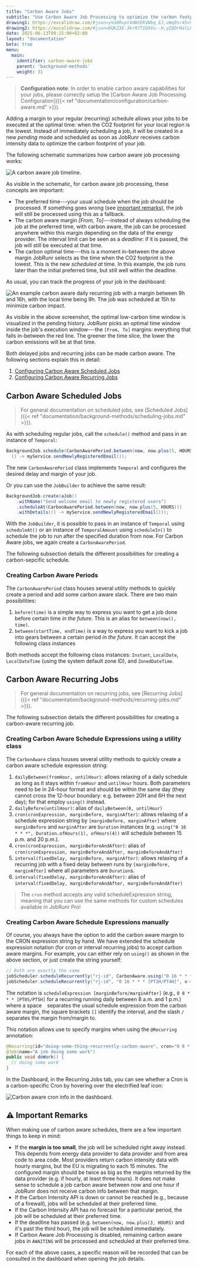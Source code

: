 ```yaml
---
title: "Carbon Aware Jobs"
subtitle: "Use Carbon Aware Job Processing to optimize the carbon footprint when scheduling (recurring) jobs."
drawing1: https://excalidraw.com/#json=yVa0Rvpt4dWtEKVWbq_EJ,vWq0sr45v9nCOZZjDuGzfQ
drawing2: https://excalidraw.com/#json=KQKZ3E-3krR7TIDXVu--H,yZQDrHalLHBjgnu-U0aNew
date: 2025-06-13T09:15:00+02:00
layout: "documentation"
beta: true
menu: 
  main: 
    identifier: carbon-aware-jobs
    parent: 'background-methods'
    weight: 31
---
```


> **Configuration note**: In order to enable carbon aware capabilities for your jobs, please correctly setup the [Carbon Aware Job Processing Configuration]({{< ref "documentation/configuration/carbon-aware.md" >}}).

Adding a margin to your regular (recurring) schedule allows your jobs to be executed at the optimal time: when the CO2 footprint for your local region is the lowest. Instead of immediately scheduling a job, it will be created in a new _pending_ mode and scheduled as soon as JobRunr receives carbon intensity data to optimize the carbon footprint of your job. 

The following schematic summarizes how carbon aware job processing works:

![](/documentation/carbon-schematic.png "A carbon aware job timeline.")

As visible in the schematic, for carbon aware job processing, these concepts are important:

- The preferred time---your usual schedule when the job should be processed. If something goes wrong (see [important remarks](#-important-remarks)), the job will still be processed using this as a fallback.
- The carbon aware margin _\[From, To\]_---instead of always scheduling the job at the preferred time, with carbon aware, the job can be processed anywhere within this margin depending on the data of the energy provider. The interval limit can be seen as a _deadline_: if it is passed, the job will still be executed at that time.
- The carbon optimal time---this is a moment in-between the above margin JobRunr selects as the time when the CO2 footprint is the lowest. This is the new _scheduled at_ time. In this example, the job runs later than the initial preferred time, but still well within the deadline.

As usual, you can track the progress of your job in the dashboard:

![](/documentation/carbon-aware-job-scheduled-to-minimize-carbon-impact.png "An example carbon aware daily recurring job with a margin between 9h and 16h, with the local time being 9h. The job was scheduled at 15h to minimize carbon impact.")

As visible in the above screenshot, the optimal low-carbon time window is visualized in the pending history. JobRunr picks an optimal time window inside the job's execution window---the `[From, To]` margins: everything that falls in-between the red line. The greener the time slice, the lower the carbon emissions will be at that time. 

Both delayed jobs and recurring jobs can be made carbon aware. The following sections explain this in detail:

1. [Configuring Carbon Aware Scheduled Jobs](#carbon-aware-scheduled-jobs)
2. [Configuring Carbon Aware Recurring Jobs](#carbon-aware-recurring-jobs)

## Carbon Aware Scheduled Jobs

> For general documentation on scheduled jobs, see [Scheduled Jobs]({{< ref "documentation/background-methods/scheduling-jobs.md" >}}).

As with scheduling regular jobs, call the `schedule()` method and pass in an instance of `Temporal`:

```java
BackgroundJob.schedule(CarbonAwarePeriod.between(now, now.plus(5, HOURS)), 
  () -> myService.sendNewlyRegisteredEmail());
```


The new `CarbonAwarePeriod` class implements `Temporal` and configures the desired delay and margin of your job. 

Or you can use the `JobBuilder` to achieve the same result:

```java
BackgroundJob.create(aJob()
    .withName("Send welcome email to newly registered users")
    .scheduleAt(CarbonAwarePeriod.between(now, now.plus(5, HOURS)))
    .withDetails(() -> myService.sendNewlyRegisteredEmail()));
```

With the `JobBuilder`, it is possible to pass in an instance of `Temporal` using `scheduleAt()` or an instance of `TemporalAmount` using `scheduleIn()` to schedule the job to run after the specified duration from now. For Carbon Aware jobs, we again create a `CarbonAwarePeriod`.

The following subsection details the different possibilities for creating a carbon-sepcific schedule.

### Creating Carbon Aware Periods

The `CarbonAwarePeriod` class houses several utility methods to quickly create a period and add some carbon aware slack. There are two main possibilities:

1. `before(time)` is a simple way to express you want to get a job done before certain time _in the future_. This is an alias for `between(now(), time)`. 
2. `between(startTime, endTime)` is a way to express you want to kick a job into gears between a certain period _in the future_. It can accept the following class instances

Both methods accept the following class instances: `Instant`, `LocalDate`, `LocalDateTime` (using the system default zone ID), and `ZonedDateTime`. 

## Carbon Aware Recurring Jobs

> For general documentation on recurring jobs, see [Recurring Jobs]({{< ref "documentation/background-methods/recurring-jobs.md" >}}).

The following subsection details the different possibilities for creating a carbon-aware recurring job.

### Creating Carbon Aware Schedule Expressions using a utility class

The `CarbonAware` class houses several utility methods to quickly create a carbon aware schedule expression string:

1. `dailyBetween(fromHour, untilHour)`: allows relaxing of a daily schedule as long as it stays within `fromHour` and `untilHour` hours. Both parameters need to be in 24-hour format and should be within the same day (they cannot cross the 12-hour boundary: e.g. between 20H and 6H the next day); for that employ `using()` instead. 
2. `dailyBefore(untilHour)`: alias of `dailyBetween(0, untilHour)`
3. `cron(cronExpression, marginBefore, marginAfter)`: allows relaxing of a schedule expression string by `[marginBefore, marginAfter]` where `marginBefore` and `marginAfter` are `Duration` instances (e.g. `using("0 16 * * *", Duration.ofHours(1), ofHours(4))` will schedule between 15 p.m. and 20 p.m.). 
4. `cron(cronExpression, marginBeforeAndAfter)`: alias of `cron(cronExpression, marginBeforeAndAfter, marginBeforeAndAfter)`
4. `interval(fixedDelay, marginBefore, marginAfter)`: allows relaxing of a recurring job with a fixed delay between runs by `[marginBefore, marginAfter]` where all parameters are `Duration`s.
5. `interval(fixedDelay, marginBeforeAndAfter)`: alias of `interval(fixedDelay, marginBeforeAndAfter, marginBeforeAndAfter)`

> The `cron` method accepts any valid scheduleExpression string, meaning that you can use the same methods for custom schedules available in JobRunr Pro!

### Creating Carbon Aware Schedule Expressions manually

Of course, you always have the option to add the carbon aware margin to the CRON expression string by hand. We have extended the schedule expression notation (for cron or interval recurring jobs) to accept carbon aware margins. For example, you can either rely on `using()` as shown in the above section, or just create the string yourself:

```java
// Both are exactly the same
jobScheduler.scheduleRecurrently("rj-id", CarbonAware.using("0 16 * * *", Duration.ofHours(1), ofHours(4)), x->doWork())
jobScheduler.scheduleRecurrently("rj-id", "0 16 * * * [PT1H/PT4H]", x->doWork())
```

The notation is `scheduleExpression [marginBefore/marginAfter]` (e.g., `0 8 * * * [PT0S/PT5H]` for a recurring running daily between 8 a.m. and 1 p.m.) where a space ` ` separates the usual schedule expression from the carbon aware margin, the square brackets `[]` identify the interval, and the slash `/` separates the margin from/margin to.

This notation allows use to specify margins when using the `@Recurring` annotation:

```java
@Recurring(id="doing-some-thing-recurrently-carbon-aware", cron="0 8 * * * [PT0S/PT5H]")
@Job(name="A job doing some work")
public void doWork() {
  // doing some work
}
```

In the Dashboard, in the Recurring Jobs tab, you can see whether a Cron is a carbon-specific Cron by hovering over the electrified leaf icon:

![](/documentation/carbon-aware-recurring-job-in-dashboard.png "Carbon aware cron info in the dashboard.")


## ⚠️ Important Remarks

When making use of carbon aware schedules, there are a few important things to keep in mind:

- If the **margin is too small**, the job will be scheduled right away instead. This depends from energy data provider to data provider and from area code to area code. Most providers return carbon intensity data with hourly margins, but the EU is migrating to each 15 minutes. The configured margin should be twice as big as the margins returned by the data provider (e.g. if hourly, at least three hours). It does not make sense to schedule a job carbon aware between now and one hour if JobRunr does not receive carbon info between that margin. 
- If the Carbon Intensity API is down or cannot be reached (e.g., because of a firewall), jobs will be scheduled at their preferred time.
- If the Carbon Intensity API has no forecast for a particular period, the job will be scheduled at their preferred time.
- If the deadline has passed (e.g. `between(now, now.plus(3, HOURS)` and it's past the third hour), the job will be scheduled immediately.
- If Carbon Aware Job Processing is disabled, remaining carbon aware jobs in `AWAITING` will be processed and scheduled at their preferred time.

For each of the above cases, a specific reason will be recorded that can be consulted in the dashboard when opening the job details. 
